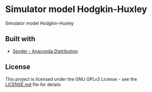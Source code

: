 # Simulator model Hodgkin-Huxley 

Simulator model Hodgkin-Huxley

## Built with

* [Spyder - Anaconda Distribution](https://www.anaconda.com/download/)

## License

This project is licensed under the GNU GPLv3 License - see the [LICENSE.md](https://github.com/adgarciaar/Simulator_model_Hodgkin-Huxley/blob/master/LICENSE) file for details

